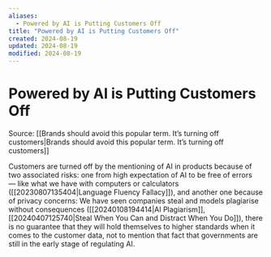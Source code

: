 ```yaml
---
aliases:
  - Powered by AI is Putting Customers Off
title: "Powered by AI is Putting Customers Off"
created: 2024-08-19
updated: 2024-08-19
modified: 2024-08-19
---
```


# Powered by AI is Putting Customers Off

Source: [[Brands should avoid this popular term. It’s turning off customers|Brands should avoid this popular term. It’s turning off customers]]

Customers are turned off by the mentioning of AI in products because of two associated risks: one from high expectation of AI to be free of errors — like what we have with computers or calculators ([[20230807135404|Language Fluency Fallacy]]), and another one because of privacy concerns: We have seen companies steal and models plagiarise without consequences ([[20240108194414|AI Plagiarism]], [[20240407125740|Steal When You Can and Distract When You Do]]), there is no guarantee that they will hold themselves to higher standards when it comes to the customer data, not to mention that fact that governments are still in the early stage of regulating AI.